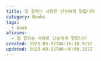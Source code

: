 ```yaml
---
title: 일 잘하는 사람은 단순하게 말합니다
category: Books
tags:
  - book
aliases:
  - 일 잘하는 사람은 단순하게 말합니다
created: 2022-09-02T04:18:18.977Z
updated: 2022-09-13T08:46:00.207Z
---
```

